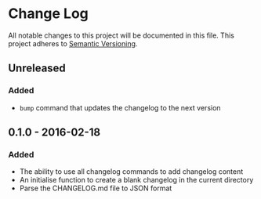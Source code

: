 # Change Log
All notable changes to this project will be documented in this file.
This project adheres to [Semantic Versioning](http://semver.org/).

## Unreleased
### Added
- `bump` command that updates the changelog to the next version

## 0.1.0 - 2016-02-18
### Added
- The ability to use all changelog commands to add changelog content
- An initialise function to create a blank changelog in the current directory
- Parse the CHANGELOG.md file to JSON format
